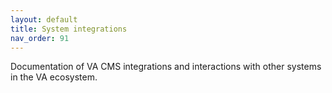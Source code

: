 ```yaml
---
layout: default
title: System integrations
nav_order: 91
---
```


Documentation of VA CMS integrations and interactions with other systems in the VA ecosystem.
